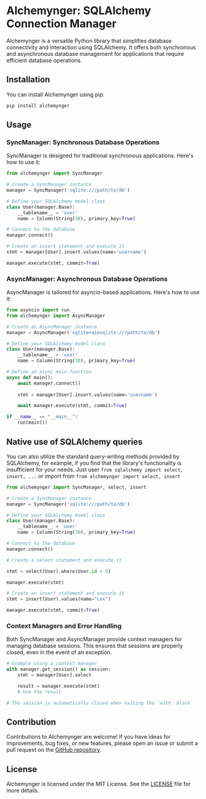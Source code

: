 # Alchemynger: SQLAlchemy Connection Manager

Alchemynger is a versatile Python library that simplifies database connectivity and interaction using SQLAlchemy. It offers both synchronous and asynchronous database management for applications that require efficient database operations. 


## Installation

You can install Alchemynger using pip:

```bash
pip install alchemynger
```

## Usage

### SyncManager: Synchronous Database Operations

SyncManager is designed for traditional synchronous applications. Here's how to use it:

```python
from alchemynger import SyncManager

# Create a SyncManager instance
manager = SyncManager('sqlite:///path/to/db')

# Define your SQLAlchemy model class
class User(manager.Base):
    __tablename__ = 'user'
    name = Column(String(30), primary_key=True)

# Connect to the database
manager.connect()

# Create an insert statement and execute it
stmt = manager[User].insert.values(name='username')

manager.execute(stmt, commit=True)
```

### AsyncManager: Asynchronous Database Operations

AsyncManager is tailored for asyncio-based applications. Here's how to use it:

```python
from asyncio import run
from alchemynger import AsyncManager

# Create an AsyncManager instance
manager = AsyncManager('sqlite+aiosqlite:///path/to/db')

# Define your SQLAlchemy model class
class User(manager.Base):
    __tablename__ = 'user'
    name = Column(String(30), primary_key=True)

# Define an async main function
async def main():
    await manager.connect()
    
    stmt = manager[User].insert.values(name='username')

    await manager.execute(stmt, commit=True)

if __name__ == "__main__":
    run(main())
```

## Native use of SQLAlchemy queries
You can also utilize the standard query-writing methods provided by SQLAlchemy, for example, if you find that the library's functionality is insufficient for your needs. Just user `from sqlalchemy import select, insert, ...` or import from `from alchemynger import select, insert`

```python
from alchemynger import SyncManager, select, insert

# Create a SyncManager instance
manager = SyncManager('sqlite:///path/to/db')

# Define your SQLAlchemy model class
class User(manager.Base):
    __tablename__ = 'user'
    name = Column(String(30), primary_key=True)

# Connect to the database
manager.connect()

# Create a select statement and execute it

stmt = select(User).where(User.id > 5)

manager.execute(stmt)

# Create an insert statement and execute it
stmt = insert(User).values(name="Lex")

manager.execute(stmt, commit=True)
```

### Context Managers and Error Handling

Both SyncManager and AsyncManager provide context managers for managing database sessions. This ensures that sessions are properly closed, even in the event of an exception.

```python
# Example using a context manager
with manager.get_session() as session:
    stmt = manager[User].select

    result = manager.execute(stmt)
    # Use the result

# The session is automatically closed when exiting the 'with' block
```

## Contribution

Contributions to Alchemynger are welcome! If you have ideas for improvements, bug fixes, or new features, please open an issue or submit a pull request on the [GitHub repository](https://github.com/Resheba/Alchemynger).

## License

Alchemynger is licensed under the MIT License. See the [LICENSE](https://github.com/Resheba/Alchemynger/blob/main/LICENSE) file for more details.
